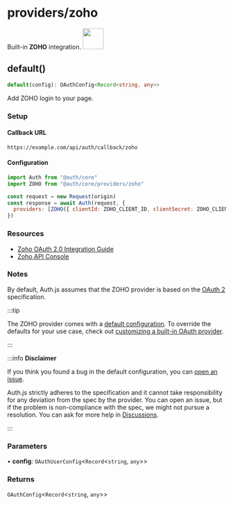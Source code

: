 # providers/zoho

<div style={{backgroundColor: "#000", display: "flex", justifyContent: "space-between", color: "#fff", padding: 16}}>
<span>Built-in <b>ZOHO</b> integration.</span>
<a href="https://zoho.com/">
  <img style={{display: "block"}} src="https://authjs.dev/img/providers/zoho.svg" height="48" />
</a>
</div>

## default()

```ts
default(config): OAuthConfig<Record<string, any>>
```

Add ZOHO login to your page.

### Setup

#### Callback URL
```
https://example.com/api/auth/callback/zoho
```

#### Configuration
```js
import Auth from "@auth/core"
import ZOHO from "@auth/core/providers/zoho"

const request = new Request(origin)
const response = await Auth(request, {
  providers: [ZOHO({ clientId: ZOHO_CLIENT_ID, clientSecret: ZOHO_CLIENT_SECRET })],
})
```

### Resources

- [Zoho OAuth 2.0 Integration Guide](https://www.zoho.com/accounts/protocol/oauth/web-server-applications.html)
- [Zoho API Console](https://api-console.zoho.com)

### Notes

By default, Auth.js assumes that the ZOHO provider is
based on the [OAuth 2](https://www.rfc-editor.org/rfc/rfc6749.html) specification.

:::tip

The ZOHO provider comes with a [default configuration](https://github.com/nextauthjs/next-auth/blob/main/packages/core/src/providers/zoho.ts).
To override the defaults for your use case, check out [customizing a built-in OAuth provider](https://authjs.dev/guides/providers/custom-provider#override-default-options).

:::

:::info **Disclaimer**

If you think you found a bug in the default configuration, you can [open an issue](https://authjs.dev/new/provider-issue).

Auth.js strictly adheres to the specification and it cannot take responsibility for any deviation from
the spec by the provider. You can open an issue, but if the problem is non-compliance with the spec,
we might not pursue a resolution. You can ask for more help in [Discussions](https://authjs.dev/new/github-discussions).

:::

### Parameters

• **config**: `OAuthUserConfig`\<`Record`\<`string`, `any`\>\>

### Returns

`OAuthConfig`\<`Record`\<`string`, `any`\>\>
